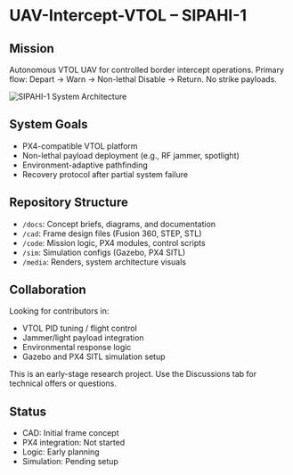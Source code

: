 # UAV-Intercept-VTOL – SIPAHI-1

## Mission  
Autonomous VTOL UAV for controlled border intercept operations. Primary flow: Depart → Warn → Non-lethal Disable → Return. No strike payloads.

![SIPAHI-1 System Architecture](media/sipahi-1-system-architecture.png)

## System Goals  
- PX4-compatible VTOL platform  
- Non-lethal payload deployment (e.g., RF jammer, spotlight)  
- Environment-adaptive pathfinding  
- Recovery protocol after partial system failure  

## Repository Structure  
- `/docs`: Concept briefs, diagrams, and documentation  
- `/cad`: Frame design files (Fusion 360, STEP, STL)  
- `/code`: Mission logic, PX4 modules, control scripts  
- `/sim`: Simulation configs (Gazebo, PX4 SITL)  
- `/media`: Renders, system architecture visuals  

## Collaboration  
Looking for contributors in:  
- VTOL PID tuning / flight control  
- Jammer/light payload integration  
- Environmental response logic  
- Gazebo and PX4 SITL simulation setup  

This is an early-stage research project. Use the Discussions tab for technical offers or questions.

## Status  
- CAD: Initial frame concept  
- PX4 integration: Not started  
- Logic: Early planning  
- Simulation: Pending setup
